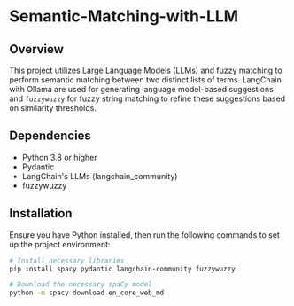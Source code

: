 # Semantic-Matching-with-LLM

## Overview
This project utilizes Large Language Models (LLMs) and fuzzy matching to perform semantic matching between two distinct lists of terms. LangChain with Ollama are used for generating language model-based suggestions and `fuzzywuzzy` for fuzzy string matching to refine these suggestions based on similarity thresholds.

## Dependencies
- Python 3.8 or higher
- Pydantic
- LangChain's LLMs (langchain_community)
- fuzzywuzzy

## Installation

Ensure you have Python installed, then run the following commands to set up the project environment:

```bash
# Install necessary libraries
pip install spacy pydantic langchain-community fuzzywuzzy

# Download the necessary spaCy model
python -m spacy download en_core_web_md
